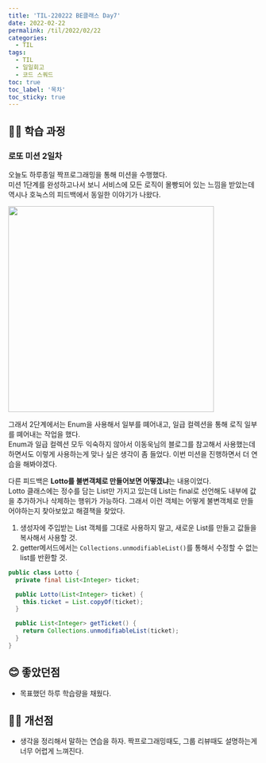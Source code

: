 ```yaml
---
title: 'TIL-220222 BE클래스 Day7'
date: 2022-02-22
permalink: /til/2022/02/22
categories:
  - TIL
tags:
  - TIL
  - 일일회고
  - 코드 스쿼드
toc: true
toc_label: '목차'
toc_sticky: true
---
```


<!--more-->

## 👨‍💻 학습 과정

### 로또 미션 2일차

오늘도 하루종일 짝프로그래밍을 통해 미션을 수행했다.  
미션 1단계를 완성하고나서 보니 서비스에 모든 로직이 몰빵되어 있는 느낌을 받았는데 역시나 호눅스의 피드백에서 동일한 이야기가 나왔다.

<img width="414" src="https://user-images.githubusercontent.com/57708971/155182936-ef312820-2425-4d75-8fb9-96a238ddcc43.png">

그래서 2단계에서는 Enum을 사용해서 일부를 뗴어내고, 일급 컬렉션을 통해 로직 일부를 뗴어내는 작업을 했다.  
Enum과 일급 컬렉션 모두 익숙하지 않아서 이동욱님의 블로그를 참고해서 사용했는데 하면서도 이렇게 사용하는게 맞나 싶은 생각이 좀 들었다. 이번 미션을 진행하면서 더 연습을 해봐야겠다.

다른 피드백은 **Lotto를 불변객체로 만들어보면 어떻겠냐**는 내용이었다.  
Lotto 클래스에는 정수를 담는 List만 가지고 있는데 List는 final로 선언해도 내부에 값을 추가하거나 삭제하는 행위가 가능하다. 그래서 이런 객체는 어떻게 불변객체로 만들어야하는지 찾아보았고 해결책을 찾았다.

1. 생성자에 주입받는 List 객체를 그대로 사용하지 말고, 새로운 List를 만들고 값들을 복사해서 사용할 것.
2. getter메서드에서는 `Collections.unmodifiableList()`를 통해서 수정할 수 없는 list를 반환할 것.

```java
public class Lotto {
  private final List<Integer> ticket;

  public Lotto(List<Integer> ticket) {
    this.ticket = List.copyOf(ticket);
  }

  public List<Integer> getTicket() {
    return Collections.unmodifiableList(ticket);
  }
}
```

## 😊 좋았던점
- 목표했던 하루 학습량을 채웠다.

## 💪🏻 개선점
- 생각을 정리해서 말하는 연습을 하자. 짝프로그래밍때도, 그룹 리뷰때도 설명하는게 너무 어렵게 느껴진다.